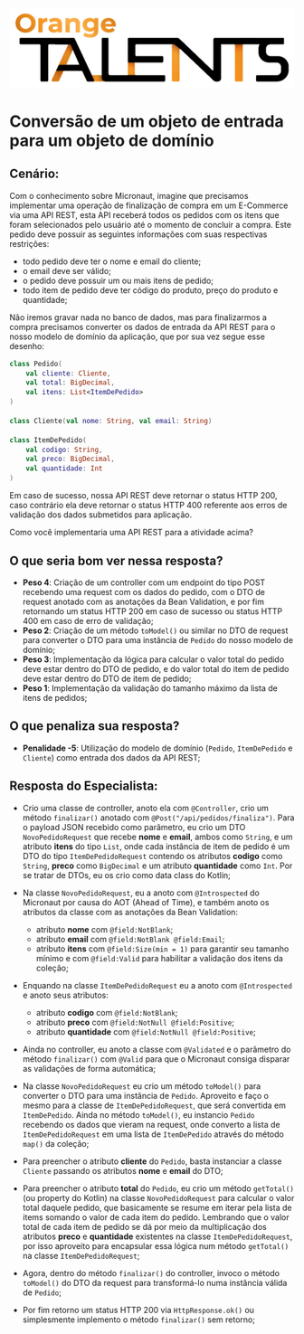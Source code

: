 ![Logo da Orange Talents](resources/Orange-Talents-preto-brilhoesombra.png)

# Conversão de um objeto de entrada para um objeto de domínio

## Cenário:

Com o conhecimento sobre Micronaut, imagine que precisamos implementar uma operação de finalização de compra em um E-Commerce via uma API REST, esta API receberá todos os pedidos com os itens que foram selecionados pelo usuário até o momento de concluir a compra. Este pedido deve possuir as seguintes informações com suas respectivas restrições:

- todo pedido deve ter o nome e email do cliente;
- o email deve ser válido;
- o pedido deve possuir um ou mais itens de pedido;
- todo item de pedido deve ter código do produto, preço do produto e quantidade;

Não iremos gravar nada no banco de dados, mas para finalizarmos a compra precisamos converter os dados de entrada da API REST para o nosso modelo de domínio da aplicação, que por sua vez segue esse desenho:

```kotlin
class Pedido(
    val cliente: Cliente,
    val total: BigDecimal,
    val itens: List<ItemDePedido>
)

class Cliente(val nome: String, val email: String)

class ItemDePedido(
    val codigo: String,
    val preco: BigDecimal,
    val quantidade: Int
)
```

Em caso de sucesso, nossa API REST deve retornar o status HTTP 200, caso contrário ela deve retornar o status HTTP 400 referente aos erros de validação dos dados submetidos para aplicação.

Como você implementaria uma API REST para a atividade acima?

## O que seria bom ver nessa resposta?

- **Peso 4**: Criação de um controller com um endpoint do tipo POST recebendo uma request com os dados do pedido, com o DTO de request anotado com as anotações da Bean Validation, e por fim retornando um status HTTP 200 em caso de sucesso ou status HTTP 400 em caso de erro de validação;
- **Peso 2**: Criação de um método `toModel()` ou similar no DTO de request para converter o DTO para uma instância de `Pedido` do nosso modelo de domínio;
- **Peso 3**: Implementação da lógica para calcular o valor total do pedido deve estar dentro do DTO de pedido, e do valor total do item de pedido deve estar dentro do DTO de item de pedido;
- **Peso 1**: Implementação da validação do tamanho máximo da lista de itens de pedidos;

## O que penaliza sua resposta?

- **Penalidade -5**: Utilização do modelo de domínio (`Pedido`, `ItemDePedido` e `Cliente`) como entrada dos dados da API REST;

## Resposta do Especialista:

- Crio uma classe de controller, anoto ela com `@Controller`, crio um método `finalizar()` anotado com `@Post("/api/pedidos/finaliza")`. Para o payload JSON recebido como parâmetro, eu crio um DTO `NovoPedidoRequest` que recebe **nome** e **email**, ambos como `String`, e um atributo **itens** do tipo `List`, onde cada instância de item de pedido é um DTO do tipo `ItemDePedidoRequest` contendo os atributos **codigo** como `String`, **preco** como `BigDecimal` e um atributo **quantidade** como `Int`. Por se tratar de DTOs, eu os crio como data class do Kotlin;

- Na classe `NovoPedidoRequest`, eu a anoto com `@Introspected` do Micronaut por causa do AOT (Ahead of Time), e também anoto os atributos da classe com as anotações da Bean Validation:
    - atributo **nome** com `@field:NotBlank`;
    - atributo **email** com `@field:NotBlank @field:Email`;
    - atributo **itens** com `@field:Size(min = 1)` para garantir seu tamanho mínimo e com `@field:Valid` para habilitar a validação dos itens da coleção;

- Enquando na classe `ItemDePedidoRequest` eu a anoto com `@Introspected` e anoto seus atributos:
    - atributo **codigo** com `@field:NotBlank`;
    - atributo **preco** com `@field:NotNull @field:Positive`;
    - atributo **quantidade** com `@field:NotNull @field:Positive`;

- Ainda no controller, eu anoto a classe com `@Validated` e o parâmetro do método `finalizar()` com `@Valid` para que o Micronaut consiga disparar as validações de forma automática;

- Na classe `NovoPedidoRequest` eu crio um método `toModel()` para converter o DTO para uma instância de `Pedido`. Aproveito e faço o mesmo para a classe de `ItemDePedidoRequest`, que será convertida em `ItemDePedido`. Ainda no método `toModel()`, eu instancio `Pedido` recebendo os dados que vieram na request, onde converto a lista de `ItemDePedidoRequest` em uma lista de `ItemDePedido` através do método `map()` da coleção;

- Para preencher o atributo **cliente** do `Pedido`, basta instanciar a classe `Cliente` passando os atributos **nome** e **email** do DTO; 

- Para preencher o atributo **total** do `Pedido`, eu crio um método `getTotal()` (ou property do Kotlin) na classe `NovoPedidoRequest` para calcular o valor total daquele pedido, que basicamente se resume em iterar pela lista de items somando o valor de cada item do pedido. Lembrando que o valor total de cada item de pedido se dá por meio da multiplicação dos atributos **preco** e **quantidade** existentes na classe `ItemDePedidoRequest`, por isso aproveito para encapsular essa lógica num método `getTotal()` na classe `ItemDePedidoRequest`;

- Agora, dentro do método `finalizar()` do controller, invoco o método `toModel()` do DTO da request para transformá-lo numa instância válida de `Pedido`;

- Por fim retorno um status HTTP 200 via `HttpResponse.ok()` ou simplesmente implemento o método `finalizar()` sem retorno;